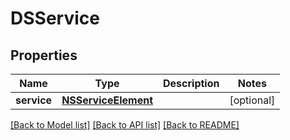 # DSService

## Properties
Name | Type | Description | Notes
------------ | ------------- | ------------- | -------------
**service** | [**NSServiceElement**](NSServiceElement.md) |  | [optional] 

[[Back to Model list]](../README.md#documentation-for-models) [[Back to API list]](../README.md#documentation-for-api-endpoints) [[Back to README]](../README.md)

